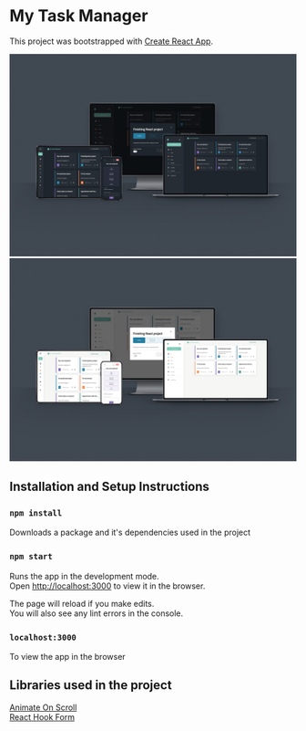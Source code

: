 # My Task Manager

This project was bootstrapped with [Create React App](https://github.com/facebook/create-react-app).

![](screenshots/app-dark-theme.png)
![](screenshots/app-light-theme.png)

## Installation and Setup Instructions

### `npm install`
Downloads a package and it's dependencies used in the project

### `npm start`

Runs the app in the development mode.\
Open [http://localhost:3000](http://localhost:3000) to view it in the browser.

The page will reload if you make edits.\
You will also see any lint errors in the console.

### `localhost:3000`

To view the app in the browser

## Libraries used in the project

[Animate On Scroll](https://github.com/michalsnik/aos) \
[React Hook Form](https://react-hook-form.com/)
